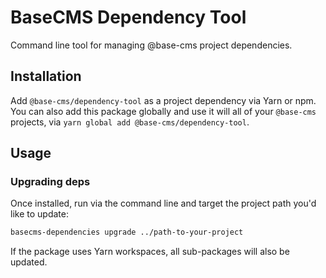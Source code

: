 
# BaseCMS Dependency Tool
Command line tool for managing @base-cms project dependencies.

## Installation
Add `@base-cms/dependency-tool` as a project dependency via Yarn or npm. You can also add this package globally and use it will all of your `@base-cms` projects, via `yarn global add @base-cms/dependency-tool`.

## Usage

### Upgrading deps
Once installed, run via the command line and target the project path you'd like to update:

```sh
basecms-dependencies upgrade ../path-to-your-project
```

If the package uses Yarn workspaces, all sub-packages will also be updated.
